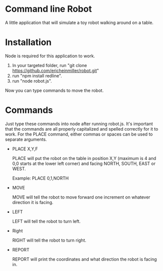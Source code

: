 # Command line Robot
A little application that will simulate a toy robot walking around on a table. 
# Installation
Node is required for this application to work.
1. In your targeted folder, run "git clone https://github.com/ericheinmiller/robot.git"
2. run "npm install redline".
3. run "node robot.js".

Now you can type commands to move the robot.

# Commands
Just type these commands into node after running robot.js. It's important that the commands are all properly capitalized and spelled correctly for it to work. For the PLACE command, either commas or spaces can be used to separate arguments.

* PLACE X,Y,F

    PLACE will put the robot on the table in position X,Y (maximum is 4 and 0,0 starts at the lower left corner) and facing NORTH, SOUTH, EAST or WEST.
    
    Example: PLACE 0,1,NORTH

* MOVE

   MOVE will tell the robot to move forward one increment on whatever direction it is facing.
   
* LEFT

    LEFT will tell the robot to turn left.
   
* Right

    RIGHT will tell the robot to turn right.
    
* REPORT

    REPORT will print the coordinates and what direction the robot is facing in.
    
